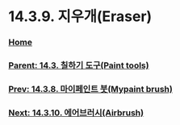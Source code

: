 # 14.3.9. 지우개(Eraser)

### [Home](./00-home.md)
### [Parent: 14.3. 칠하기 도구(Paint tools)](./14-03-00-paint-tools.md)
### [Prev: 14.3.8. 마이페인트 붓(Mypaint brush)](./14-03-08-mypaint-brush.md)
### [Next: 14.3.10. 에어브러시(Airbrush)](./14-03-10-airbrush.md)
